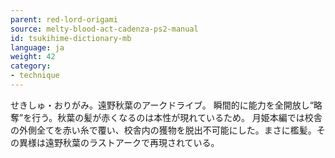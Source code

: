 ```yaml
---
parent: red-lord-origami
source: melty-blood-act-cadenza-ps2-manual
id: tsukihime-dictionary-mb
language: ja
weight: 42
category:
- technique
---
```


せきしゅ・おりがみ。遠野秋葉のアークドライブ。
瞬間的に能力を全開放し“略奪”を行う。秋葉の髪が赤くなるのは本性が現れているため。
月姫本編では校舎の外側全てを赤い糸で覆い、校舎内の獲物を脱出不可能にした。まさに檻髪。その異様は遠野秋葉のラストアークで再現されている。
